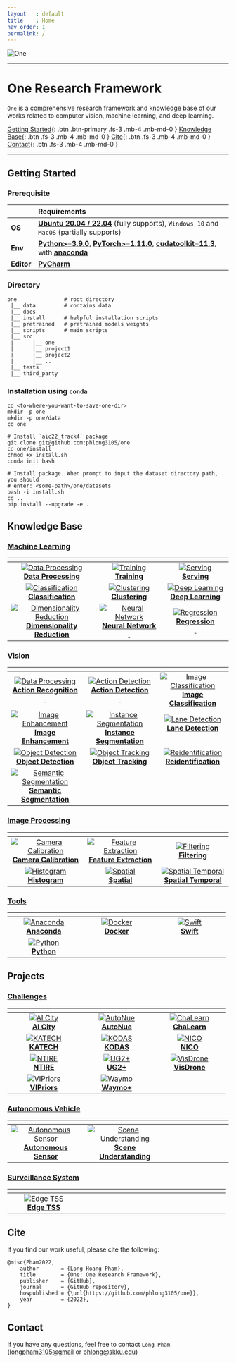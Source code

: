 ```yaml
---
layout   : default
title    : Home
nav_order: 1
permalink: /
---
```


![One](data/one.png)

---

# One Research Framework

`One` is a comprehensive research framework and knowledge base of our works 
related to computer vision, machine learning, and deep learning.

[Getting Started](#getting-started){: .btn .btn-primary .fs-3 .mb-4 .mb-md-0 } 
[Knowledge Base](#knowledge-base){: .btn .fs-3 .mb-4 .mb-md-0 } 
[Cite](#cite){: .btn .fs-3 .mb-4 .mb-md-0 } 
[Contact](#contact){: .btn .fs-3 .mb-4 .mb-md-0 } 

---

## Getting Started

### Prerequisite

|            | Requirements                                                                                                                                                                                                                                         |
|:-----------|:-----------------------------------------------------------------------------------------------------------------------------------------------------------------------------------------------------------------------------------------------------|
| **OS**     | [**Ubuntu 20.04 / 22.04**](https://ubuntu.com/download/desktop) (fully supports), `Windows 10` and `MacOS` (partially supports)                                                                                                                      |
| **Env**    | [**Python>=3.9.0**](https://www.python.org/), [**PyTorch>=1.11.0**](https://pytorch.org/get-started/locally/), [**cudatoolkit=11.3**](https://pytorch.org/get-started/locally/), with [**anaconda**](https://www.anaconda.com/products/distribution) |	
| **Editor** | [**PyCharm**](https://www.jetbrains.com/pycharm/download)                                                                                                                                                                                            |

### Directory

```text
one               # root directory
 |__ data         # contains data
 |__ docs
 |__ install      # helpful installation scripts       
 |__ pretrained   # pretrained models weights
 |__ scripts      # main scripts
 |__ src
 |      |__ one
 |      |__ project1
 |      |__ project2
 |      |__ ..
 |__ tests
 |__ third_party
```

### Installation using `conda`

```shell
cd <to-where-you-want-to-save-one-dir>
mkdir -p one
mkdir -p one/data
cd one

# Install `aic22_track4` package
git clone git@github.com:phlong3105/one
cd one/install
chmod +x install.sh
conda init bash

# Install package. When prompt to input the dataset directory path, you should 
# enter: <some-path>/one/datasets
bash -i install.sh
cd ..
pip install --upgrade -e .
```

## Knowledge Base

### [Machine Learning](https://phlong3105.github.io/one/machine_learning)

|                                                                                                                   <img width="150"/>                                                                                                                   |                                                                                                       <img width="150"/>                                                                                                       |                                                                                                 <img width="150"/>                                                                                                 |
|:------------------------------------------------------------------------------------------------------------------------------------------------------------------------------------------------------------------------------------------------------:|:------------------------------------------------------------------------------------------------------------------------------------------------------------------------------------------------------------------------------:|:------------------------------------------------------------------------------------------------------------------------------------------------------------------------------------------------------------------:|
| [![Data Processing](machine_learning/data_processing/data/data_processing_small.gif)](https://phlong3105.github.io/one/machine_learning/data_processing) <br> [**Data Processing**](https://phlong3105.github.io/one/machine_learning/data_processing) | [![Training](machine_learning/model_learning/data/training_small.gif)](https://phlong3105.github.io/one/machine_learning/model_learning) <br> [**Training**](https://phlong3105.github.io/one/machine_learning/model_learning) | [![Serving](machine_learning/model_serving/data/serving.gif)](https://phlong3105.github.io/one/machine_learning/model_serving) <br> [**Serving**](https://phlong3105.github.io/one/machine_learning/model_serving) |
|                           [![Classification](data/photo.png)](https://phlong3105.github.io/one/machine_learning/classification) <br> [**Classification**](https://phlong3105.github.io/one/machine_learning/classification)                            |                       [![Clustering](data/photo.png)](https://phlong3105.github.io/one/machine_learning/clustering) <br> [**Clustering**](https://phlong3105.github.io/one/machine_learning/clustering)                        |           [![Deep Learning](data/photo.png)](https://phlong3105.github.io/one/machine_learning/deep_learning) <br> [**Deep Learning**](https://phlong3105.github.io/one/machine_learning/deep_learning)            |
|     [![Dimensionality Reduction](data/photo.png)](https://phlong3105.github.io/one/machine_learning/dimensionality_reduction) <br> [**Dimensionality <br> Reduction**](https://phlong3105.github.io/one/machine_learning/dimensionality_reduction)     |          [![Neural Network](data/photo.png)](https://phlong3105.github.io/one/machine_learning/neural_network) <br> [**Neural Network<br>&nbsp;**](https://phlong3105.github.io/one/machine_learning/neural_network)           |            [![Regression](data/photo.png)](https://phlong3105.github.io/one/machine_learning/regression) <br> [**Regression<br>&nbsp;**](https://phlong3105.github.io/one/machine_learning/regression)             |

### [Vision](https://phlong3105.github.io/one/vision)

|                                                                                                                        <img width="150"/>                                                                                                                         |                                                                                                                        <img width="150"/>                                                                                                                         |                                                                                                      <img width="150"/>                                                                                                      |
|:-----------------------------------------------------------------------------------------------------------------------------------------------------------------------------------------------------------------------------------------------------------------:|:-----------------------------------------------------------------------------------------------------------------------------------------------------------------------------------------------------------------------------------------------------------------:|:----------------------------------------------------------------------------------------------------------------------------------------------------------------------------------------------------------------------------:|
|         [![Data Processing](vision/action_recognition/data/action_recognition_small.gif)](https://phlong3105.github.io/one/vision/action_recognition) <br> [**Action Recognition<br>&nbsp;**](https://phlong3105.github.io/one/vision/action_recognition)         |             [![Action Detection](vision/action_detection/data/action_detection_small.gif)](https://phlong3105.github.io/one/vision/action_detection) <br> [**Action Detection<br>&nbsp;**](https://phlong3105.github.io/one/vision/action_detection)              |           [![Image Classification](data/photo.png)](https://phlong3105.github.io/one/vision/image_classification) <br> [**Image<br>Classification**](https://phlong3105.github.io/one/vision/image_classification)           |
|              [![Image Enhancement](vision/image_enhancement/data/image_enhancement_small.gif)](https://phlong3105.github.io/one/vision/image_enhancement) <br> [**Image<br>Enhancement**](https://phlong3105.github.io/one/vision/image_enhancement)              | [![Instance Segmentation](vision/instance_segmentation/data/instance_segmentation_small.gif)](https://phlong3105.github.io/one/vision/instance_segmentation) <br> [**Instance <br> Segmentation**](https://phlong3105.github.io/one/vision/instance_segmentation) | [![Lane Detection](vision/lane_detection/data/lane_detection_small.gif)](https://phlong3105.github.io/one/vision/lane_detection) <br> [**Lane Detection<br>&nbsp;**](https://phlong3105.github.io/one/vision/lane_detection) |
|                  [![Object Detection](vision/object_detection/data/object_detection_small.gif)](https://phlong3105.github.io/one/vision/object_detection) <br> [**Object Detection**](https://phlong3105.github.io/one/vision/object_detection)                   |                                         [![Object Tracking](data/photo.png)](https://phlong3105.github.io/one/vision/object_tracking) <br> [**Object Tracking**](https://phlong3105.github.io/one/vision/object_tracking)                                         |                    [![Reidentification](data/photo.png)](https://phlong3105.github.io/one/vision/reidentification) <br>  [**Reidentification**](https://phlong3105.github.io/one/vision/reidentification)                    |
| [![Semantic Segmentation](vision/semantic_segmentation/data/semantic_segmentation_small.gif)](https://phlong3105.github.io/one/vision/semantic_segmentation) <br> [**Semantic <br> Segmentation**](https://phlong3105.github.io/one/vision/semantic_segmentation) |                                                                                                                                                                                                                                                                   |                                                                                                                                                                                                                              |

### [Image Processing](https://phlong3105.github.io/one/image_processing)

|                                                                                                <img width="150"/>                                                                                                 |                                                                                                <img width="150"/>                                                                                                 |                                                                                            <img width="150"/>                                                                                             |
|:-----------------------------------------------------------------------------------------------------------------------------------------------------------------------------------------------------------------:|:-----------------------------------------------------------------------------------------------------------------------------------------------------------------------------------------------------------------:|:---------------------------------------------------------------------------------------------------------------------------------------------------------------------------------------------------------:|
| [![Camera Calibration](data/photo.png)](https://phlong3105.github.io/one/image_processing/camera_calibration) <br> [**Camera Calibration**](https://phlong3105.github.io/one/image_processing/camera_calibration) | [![Feature Extraction](data/photo.png)](https://phlong3105.github.io/one/image_processing/feature_extraction) <br> [**Feature Extraction**](https://phlong3105.github.io/one/image_processing/feature_extraction) |               [![Filtering](data/photo.png)](https://phlong3105.github.io/one/image_processing/filtering) <br> [**Filtering**](https://phlong3105.github.io/one/image_processing/filtering)               |
|                   [![Histogram](data/photo.png)](https://phlong3105.github.io/one/image_processing/histogram) <br> [**Histogram**](https://phlong3105.github.io/one/image_processing/histogram)                   |                       [![Spatial](data/photo.png)](https://phlong3105.github.io/one/image_processing/spatial) <br> [**Spatial**](https://phlong3105.github.io/one/image_processing/spatial)                       | [![Spatial Temporal](data/photo.png)](https://phlong3105.github.io/one/image_processing/spatial_temporal) <br> [**Spatial Temporal**](https://phlong3105.github.io/one/image_processing/spatial_temporal) |

### [Tools](https://phlong3105.github.io/one/tools)

|                                                                         <img width="150"/>                                                                         |                                                                    <img width="150"/>                                                                    |                                                                 <img width="150"/>                                                                  |
|:------------------------------------------------------------------------------------------------------------------------------------------------------------------:|:--------------------------------------------------------------------------------------------------------------------------------------------------------:|:---------------------------------------------------------------------------------------------------------------------------------------------------:|
| [![Anaconda](tools/data/anaconda_small.gif)](https://phlong3105.github.io/one/tools/anaconda) <br> [**Anaconda**](https://phlong3105.github.io/one/tools/anaconda) | [![Docker](tools/data/docker_small.gif)](https://phlong3105.github.io/one/tools/docker) <br> [**Docker**](https://phlong3105.github.io/one/tools/docker) | [![Swift](tools/data/apple_small.gif)](https://phlong3105.github.io/one/tools/swift) <br> [**Swift**](https://phlong3105.github.io/one/tools/swift) |
|      [![Python](tools/data/python_small.gif)](https://phlong3105.github.io/one/tools/python) <br> [**Python**](https://phlong3105.github.io/one/tools/python)      |                                                                                                                                                          |                                                                                                                                                     |

## Projects

### [Challenges](https://phlong3105.github.io/one/challenges)

|                                                                                   <img width=150/>                                                                                   |                                                                        <img width=150/>                                                                        |                                                                                      <img width=150/>                                                                                      |
|:------------------------------------------------------------------------------------------------------------------------------------------------------------------------------------:|:--------------------------------------------------------------------------------------------------------------------------------------------------------------:|:------------------------------------------------------------------------------------------------------------------------------------------------------------------------------------------:|
| [![AI City](challenges/ai_city/data/ai_city_small.gif)](https://phlong3105.github.io/one/challenges/ai_city) <br> [**AI City**](https://phlong3105.github.io/one/challenges/ai_city) |   [![AutoNue](data/photo.png)](https://phlong3105.github.io/one/challenges/autonue) <br> [**AutoNue**](https://phlong3105.github.io/one/challenges/autonue)    | [![ChaLearn](challenges/chalearn/data/chalearn_small.gif)](https://phlong3105.github.io/one/challenges/chalearn) <br> [**ChaLearn**](https://phlong3105.github.io/one/challenges/chalearn) |
|                [![KATECH](data/photo.png)](https://phlong3105.github.io/one/challenges/katech) <br> [**KATECH**](https://phlong3105.github.io/one/challenges/katech)                 |       [![KODAS](data/photo.png)](https://phlong3105.github.io/one/challenges/kodas) <br> [**KODAS**](https://phlong3105.github.io/one/challenges/kodas)        |                       [![NICO](data/photo.png)](https://phlong3105.github.io/one/challenges/nico) <br> [**NICO**](https://phlong3105.github.io/one/challenges/nico)                        |
 |                  [![NTIRE](data/photo.png)](https://phlong3105.github.io/one/challenges/ntire) <br> [**NTIRE**](https://phlong3105.github.io/one/challenges/ntire)                   | [![UG2+](challenges/ug2/data/ug2_small.gif)](https://phlong3105.github.io/one/challenges/ug2) <br> [**UG2+**](https://phlong3105.github.io/one/challenges/ug2) |               [![VisDrone](data/photo.png)](https://phlong3105.github.io/one/challenges/visdrone) <br> [**VisDrone**](https://phlong3105.github.io/one/challenges/visdrone)                |
 |            [![VIPriors](data/photo.png)](https://phlong3105.github.io/one/challenges/vipriors) <br> [**VIPriors**](https://phlong3105.github.io/one/challenges/vipriors)             |       [![Waymo](data/photo.png)](https://phlong3105.github.io/one/challenges/waymo) <br> [**Waymo+**](https://phlong3105.github.io/one/challenges/waymo)       |                                                                                                                                                                                            |

### [Autonomous Vehicle](https://phlong3105.github.io/one/autonomous_vehicle)

|                                                                                                   <img width=150/>                                                                                                   |                                                                                                       <img width=150/>                                                                                                       | <img width=150/> |
|:--------------------------------------------------------------------------------------------------------------------------------------------------------------------------------------------------------------------:|:----------------------------------------------------------------------------------------------------------------------------------------------------------------------------------------------------------------------------:|:----------------:|
| [![Autonomous Sensor](data/photo.png)](https://phlong3105.github.io/one/autonomous_vehicle/autonomous_sensor) <br> [**Autonomous<br>Sensor**](https://phlong3105.github.io/one/autonomous_vehicle/autonomous_sensor) | [![Scene Understanding](data/photo.png)](https://phlong3105.github.io/one/autonomous_vehicle/scene_understanding) <br> [**Scene<br>Understanding**](https://phlong3105.github.io/one/autonomous_vehicle/scene_understanding) |                  |

### [Surveillance System](https://phlong3105.github.io/one/surveillance_system)

|                                                                               <img width=150/>                                                                               | <img width=150/> | <img width=150/> |
|:----------------------------------------------------------------------------------------------------------------------------------------------------------------------------:|:----------------:|:----------------:|
| [![Edge TSS](data/photo.png)](https://phlong3105.github.io/surveillance_system/edge_tss) <br>  [**Edge TSS**](https://phlong3105.github.io/one/surveillance_system/edge_tss) |                  |                  |

## Cite

If you find our work useful, please cite the following:

```text
@misc{Pham2022,  
    author       = {Long Hoang Pham},  
    title        = {One: One Research Framework},  
    publisher    = {GitHub},
    journal      = {GitHub repository},
    howpublished = {\url{https://github.com/phlong3105/one}},
    year         = {2022},
}
```

## Contact

If you have any questions, feel free to contact `Long Pham` 
([longpham3105@gmail](longpham3105@gmail) or [phlong@skku.edu](phlong@skku.edu))
